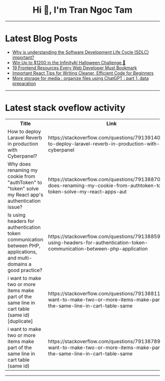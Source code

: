 <h1 align="center">Hi 👋, I'm Tran Ngoc Tam</h1>

---

# Latest Blog Posts 
<!-- BLOG-POST-LIST:START -->
- [Why is understanding the Software Development Life Cycle &lpar;SDLC&rpar; important?](https://dev.to/wdp/why-is-understanding-the-software-development-life-cycle-sdlc-important-3l7g)
- [Win Up to $1200 in the InfinityAI Halloween Challenge 🎃](https://dev.to/sojinsamuel/win-up-to-1200-in-the-infinityai-halloween-challenge-2hgi)
- [19 Frontend Resources Every Web Developer Must Bookmark](https://dev.to/safdarali/19-frontend-resources-every-web-developer-must-bookmark-513c)
- [Important React Tips for Writing Cleaner, Efficient Code for Beginners](https://dev.to/mukhilpadmanabhan/important-react-tips-for-writing-cleaner-efficient-code-for-beginners-1idc)
- [More storage for media : organize files using ChatGPT : part 1, data preparation](https://dev.to/hexfloor/more-storage-for-media-organize-files-using-chatgpt-part-1-data-preparation-2p6c)
<!-- BLOG-POST-LIST:END -->

---

# Latest stack oveflow activity
<table>
  <tr><th>Title</th><th>Link</th></tr>
  <!-- STACKOVERFLOW:START --><tr><td>How to deploy Laravel Reverb in production with Cyberpanel?</td><td>https://stackoverflow.com/questions/79139140/how-to-deploy-laravel-reverb-in-production-with-cyberpanel</td></tr><tr><td>Why does renaming my cookie from &quot;authToken&quot; to &quot;token&quot; solve my React app&#39;s authentication issue?</td><td>https://stackoverflow.com/questions/79138870/why-does-renaming-my-cookie-from-authtoken-to-token-solve-my-react-apps-aut</td></tr><tr><td>Is using headers for authentication token communication between PHP, applications, and multi-domains a good practice?</td><td>https://stackoverflow.com/questions/79138859/is-using-headers-for-authentication-token-communication-between-php-application</td></tr><tr><td>i want to make two or more items make part of the same line in cart table &lpar;same id&rpar; [duplicate]</td><td>https://stackoverflow.com/questions/79138811/i-want-to-make-two-or-more-items-make-part-of-the-same-line-in-cart-table-same</td></tr><tr><td>i want to make two or more items make part of the same line in cart table &lpar;same id&rpar;</td><td>https://stackoverflow.com/questions/79138789/i-want-to-make-two-or-more-items-make-part-of-the-same-line-in-cart-table-same</td></tr><!-- STACKOVERFLOW:END -->
</table>

---


